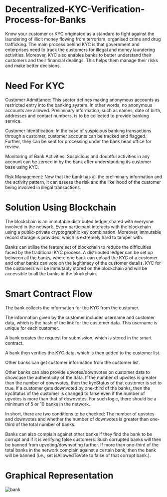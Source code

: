 # Decentralized-KYC-Verification-Process-for-Banks

Know your customer or KYC originated as a standard to fight against the laundering of illicit money flowing from terrorism, organised crime and drug trafficking. The main process behind KYC is that government and enterprises need to track the customers for illegal and money laundering activities. Moreover, KYC also enables banks to better understand their customers and their financial dealings. This helps them manage their risks and make better decisions.

# Need For KYC

Customer Admittance: This sector defines making anonymous accounts as restricted entry into the banking system. In other words, no anonymous accounts are allowed. Preliminary information, such as names, date of birth, addresses and contact numbers, is to be collected to provide banking service.

Customer Identification: In the case of suspicious banking transactions through a customer, customer accounts can be tracked and flagged. Further, they can be sent for processing under the bank head office for review.

Monitoring of Bank Activities: Suspicious and doubtful activities in any account can be zeroed in by the bank after understanding its customer base using KYC.

Risk Management: Now that the bank has all the preliminary information and the activity pattern, it can assess the risk and the likelihood of the customer being involved in illegal transactions.

# Solution Using Blockchain

The blockchain is an immutable distributed ledger shared with everyone involved in the network. Every participant interacts with the blockchain using a public-private cryptographic key combination. Moreover, immutable record storage is provided, which is extremely hard to tamper with.

 

Banks can utilise the feature set of blockchain to reduce the difficulties faced by the traditional KYC process. A distributed ledger can be set up between all the banks, where one bank can upload the KYC of a customer and other banks can vote on the legitimacy of the customer details. KYC for the customers will be immutably stored on the blockchain and will be accessible to all the banks in the blockchain.

 # Smart Contract Flow
 
 The bank collects the information for the KYC from the customer.

The information given by the customer includes username and customer data, which is the hash of the link for the customer data. This username is unique for each customer. 

A bank creates the request for submission, which is stored in the smart contract.

A bank then verifies the KYC data, which is then added to the customer list.

Other banks can get customer information from the customer list.

Other banks can also provide upvotes/downvotes on customer data to showcase the authenticity of the data. If the number of upvotes is greater than the number of downvotes, then the kycStatus of that customer is set to true. If a customer gets downvoted by one-third of the banks, then the kycStatus of the customer is changed to false even if the number of upvotes is more than that of downvotes. For such logic, there should be a minimum of 5 or 10 banks in the network. 

In short, there are two conditions to be checked: The number of upvotes and downvotes and whether the number of downvotes is greater than one-third of the total number of banks. 

Banks can also complain against other banks if they find the bank to be corrupt and if it is verifying false customers. Such corrupted banks will then be banned from upvoting/downvoting further. If more than one-third of the total banks in the network complain against a certain bank, then the bank will be banned (i.e., set isAllowedToVote to false of that corrupt bank.).

# Graphical Representation

![bank](https://user-images.githubusercontent.com/39323954/177722055-a96e4009-7e47-45a1-89c3-e4d1ddbb8eb1.png)
